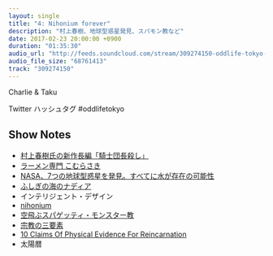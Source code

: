 ```yaml
---
layout: single
title: "4: Nihonium forever"
description: "村上春樹、地球型惑星発見、スパモン教など"
date: 2017-02-23 20:00:00 +0900
duration: "01:35:30"
audio_url: "http://feeds.soundcloud.com/stream/309274150-oddlife-tokyo-ep004.mp3"
audio_file_size: "68761413"
track: "309274150"
---
```

Charlie & Taku

Twitter ハッシュタグ #oddlifetokyo

## Show Notes
- [村上春樹氏の新作長編「騎士団長殺し」](http://www.asahi.com/articles/ASK2N55KTK2NOIPE02H.html)
- [ラーメン専門 こむらさき](http://www.kagoshimakomurasaki.com)
- [NASA、7つの地球型惑星を発見。すべてに水が存在の可能性](http://japanese.engadget.com/2017/02/22/nasa-trappist-1-7/)
- [ふしぎの海のナディア](http://www6.nhk.or.jp/anime/program/detail.html?i=nadia)
- インテリジェント・デザイン
- [nihonium](http://www.nishina.riken.jp/113/)
- [空飛ぶスパゲッティ・モンスター教](http://www.huffingtonpost.jp/2015/11/19/flying-spaghetti-monster_n_8599312.html)
- [宗教の三要素](http://abukuma.cocolog-nifty.com/blog/2006/10/post_9fef.html)
- [10 Claims Of Physical Evidence For Reincarnation](http://listverse.com/2014/12/30/10-claims-of-physical-evidence-for-reincarnation/)
- 太陽暦
